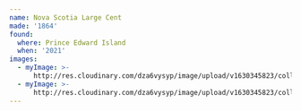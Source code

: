 ```yaml
---
name: Nova Scotia Large Cent
made: '1864'
found:
  where: Prince Edward Island
  when: '2021'
images:
  - myImage: >-
      http://res.cloudinary.com/dza6vysyp/image/upload/v1630345823/collection/coins/nova-scotia-penny/76987597-CBD1-472E-9681-2111327B5B0D_1_105_c_adobespark_sf7gdn.png
  - myImage: >-
      http://res.cloudinary.com/dza6vysyp/image/upload/v1630345823/collection/coins/nova-scotia-penny/24BEA7B4-9754-4362-A758-837CAE06FE1E_1_105_c_adobespark_wmrbdf.png
---
```


